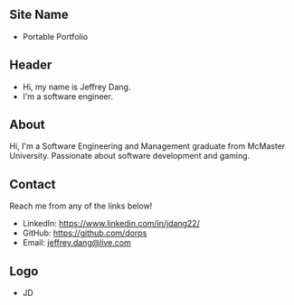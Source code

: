 ## Site Name
- Portable Portfolio

## Header
- Hi, my name is Jeffrey Dang. 
- I'm a software engineer.


## About
Hi, I'm a Software Engineering and Management graduate from McMaster University. Passionate about software development and gaming.

## Contact
Reach me from any of the links below!
- LinkedIn: https://www.linkedin.com/in/jdang22/
- GitHub: https://github.com/dorps
- Email: jeffrey.dang@live.com

## Logo
- JD